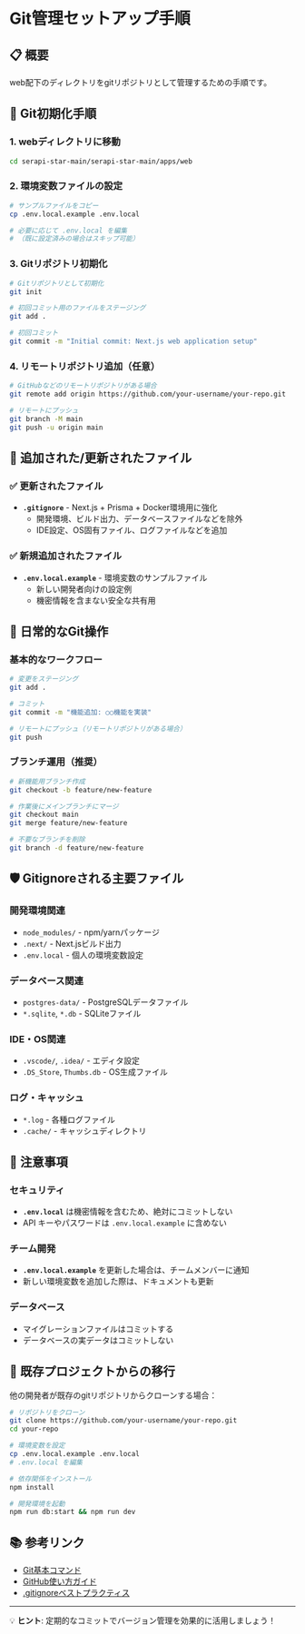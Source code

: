 # Git管理セットアップ手順

## 📋 概要
web配下のディレクトリをgitリポジトリとして管理するための手順です。

## 🚀 Git初期化手順

### 1. webディレクトリに移動
```bash
cd serapi-star-main/serapi-star-main/apps/web
```

### 2. 環境変数ファイルの設定
```bash
# サンプルファイルをコピー
cp .env.local.example .env.local

# 必要に応じて .env.local を編集
# （既に設定済みの場合はスキップ可能）
```

### 3. Gitリポジトリ初期化
```bash
# Gitリポジトリとして初期化
git init

# 初回コミット用のファイルをステージング
git add .

# 初回コミット
git commit -m "Initial commit: Next.js web application setup"
```

### 4. リモートリポジトリ追加（任意）
```bash
# GitHubなどのリモートリポジトリがある場合
git remote add origin https://github.com/your-username/your-repo.git

# リモートにプッシュ
git branch -M main
git push -u origin main
```

## 📁 追加された/更新されたファイル

### ✅ 更新されたファイル
- **`.gitignore`** - Next.js + Prisma + Docker環境用に強化
  - 開発環境、ビルド出力、データベースファイルなどを除外
  - IDE設定、OS固有ファイル、ログファイルなどを追加

### ✅ 新規追加されたファイル  
- **`.env.local.example`** - 環境変数のサンプルファイル
  - 新しい開発者向けの設定例
  - 機密情報を含まない安全な共有用

## 🔧 日常的なGit操作

### 基本的なワークフロー
```bash
# 変更をステージング
git add .

# コミット
git commit -m "機能追加: ○○機能を実装"

# リモートにプッシュ（リモートリポジトリがある場合）
git push
```

### ブランチ運用（推奨）
```bash
# 新機能用ブランチ作成
git checkout -b feature/new-feature

# 作業後にメインブランチにマージ
git checkout main
git merge feature/new-feature

# 不要なブランチを削除
git branch -d feature/new-feature
```

## 🛡️ Gitignoreされる主要ファイル

### 開発環境関連
- `node_modules/` - npm/yarnパッケージ
- `.next/` - Next.jsビルド出力
- `.env.local` - 個人の環境変数設定

### データベース関連
- `postgres-data/` - PostgreSQLデータファイル
- `*.sqlite`, `*.db` - SQLiteファイル

### IDE・OS関連
- `.vscode/`, `.idea/` - エディタ設定
- `.DS_Store`, `Thumbs.db` - OS生成ファイル

### ログ・キャッシュ
- `*.log` - 各種ログファイル
- `.cache/` - キャッシュディレクトリ

## 🚨 注意事項

### セキュリティ
- **`.env.local`** は機密情報を含むため、絶対にコミットしない
- API キーやパスワードは `.env.local.example` に含めない

### チーム開発
- **`.env.local.example`** を更新した場合は、チームメンバーに通知
- 新しい環境変数を追加した際は、ドキュメントも更新

### データベース
- マイグレーションファイルはコミットする
- データベースの実データはコミットしない

## 🔄 既存プロジェクトからの移行

他の開発者が既存のgitリポジトリからクローンする場合：

```bash
# リポジトリをクローン
git clone https://github.com/your-username/your-repo.git
cd your-repo

# 環境変数を設定
cp .env.local.example .env.local
# .env.local を編集

# 依存関係をインストール
npm install

# 開発環境を起動
npm run db:start && npm run dev
```

## 📚 参考リンク

- [Git基本コマンド](https://git-scm.com/docs)
- [GitHub使い方ガイド](https://docs.github.com/ja)
- [.gitignoreベストプラクティス](https://www.gitignore.io/)

---

💡 **ヒント**: 定期的なコミットでバージョン管理を効果的に活用しましょう！
